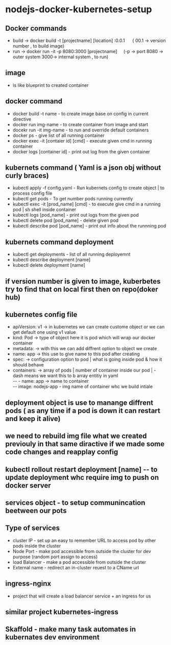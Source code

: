 # nodejs-docker-kubernetes-setup


## Docker commands <br>
 - build -> docker build -t [projectname] [location] :0.0.1  &nbsp;&nbsp;&nbsp;&nbsp; ( 00.1 -> version number , to build image)<br> 
 - run   -> docker run -it -p 8080:3000 [projectname]    &nbsp;&nbsp;&nbsp;&nbsp;(-p -> port 8080 -> outer system 3000-> internal system , to run)

## image 
- is like blueprint to created container 

## docker command
- docker build -t name - to create image base on config in current directive 
- docker run img-name - to create container from image and start
- docekr run -it img-name  - to run and override default containers
- docker ps - give list of all running container
- docker exec -it [contaier id] [cmd] - execute given cmd in running container
- docker logs [container id] - print out log from the given container

## kubernets command ( Yaml is a json obj without curly braces)
 - kubectl apply -f config.yaml   - Run kubernets config to create object | to process config file
 - kubectl get pods - To get number pods running currently
 - kubectl exec -it [prod_name] [cmd] - to execute give cmd in a running pod | sh shell inside container
 - kubectl logs [pod_name] - print out logs from the given pod
 - kubectl delete pod [pod_name] - delete given pod
 - kubectl describe pod [pod_name] - print out info about the runnning pod

## kubernets command deployment
 - kubectl get deployments  - list of all running deployemnt 
 - kubectl describe deployment [name]
 - kubectl delete deployment [name] 


## if version number is given to image, kuberbetes try to find that on local first then on repo(doker hub)


## kubernetes config file
 - apiVersion: v1   -> in kubernetes we can create custome object or we can get default one using v1 value <br>
 - kind: Pod        -> type of object here it is pod which will wrap our docker container <br>
 -   metadata:        -> with this we can add diffrent option to object we create  <br>
 -    name: app      -> this use to give name to this pod after creating  <br>
 -    spec:          -> configuration option to pod  | what is going inside pod & how it should behave <br>
 -    containers:    -> array of pods | number of container inside our pod | - dash means we want this to b array entitiy in yaml <br>
 --      - name: app   -> name to container <br>
 --        image: nodejs-app - img name of container whc we build intiale <br>


## deployment object is use to manange diffrent pods ( as any time if a pod is down it can restart and keep it alive) 
 

## we need to rebuild img file what we created previouly in that same diractive if we made some code changes and reapplay config

## kubectl rollout restart deployment [name] -- to update deployment whc require img to push on docker server

## services object - to setup communincation beetween our pots

## Type of services
 - cluster IP - set up an easy to remember URL to access pod by other pods inside the cluster
 - Node Port - make pod accessible from outside the cluster for dev purpose (random port assign to access)
 - load Balancer - make a pod accessible from outside the cluster 
 - External name - redirect an in-cluster reuest to a CName url

## ingress-nginx 
- project that will create a load balancer service + an ingress for us 

## similar project kubernetes-ingress
 
## Skaffold - make many task automates in kubernates dev environment


